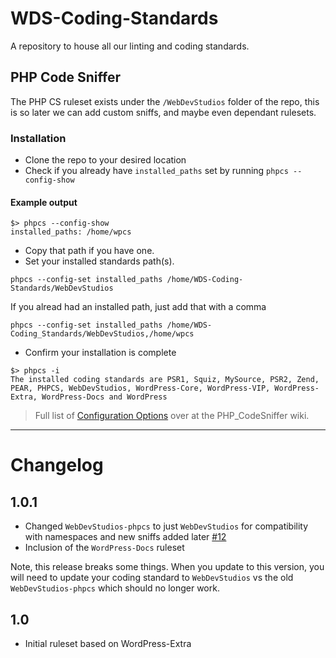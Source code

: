 # WDS-Coding-Standards
A repository to house all our linting and coding standards.

## PHP Code Sniffer

The PHP CS ruleset exists under the `/WebDevStudios` folder of the repo, this is so later we can add custom sniffs, and maybe even dependant rulesets.

### Installation

* Clone the repo to your desired location
* Check if you already have `installed_paths` set by running `phpcs --config-show`

#### Example output

```
$> phpcs --config-show
installed_paths: /home/wpcs
```

* Copy that path if you have one.
* Set your installed standards path(s).

```
phpcs --config-set installed_paths /home/WDS-Coding-Standards/WebDevStudios
```

If you alread had an installed path, just add that with a comma

```
phpcs --config-set installed_paths /home/WDS-Coding_Standards/WebDevStudios,/home/wpcs
```

* Confirm your installation is complete

```
$> phpcs -i
The installed coding standards are PSR1, Squiz, MySource, PSR2, Zend, PEAR, PHPCS, WebDevStudios, WordPress-Core, WordPress-VIP, WordPress-Extra, WordPress-Docs and WordPress
```

> Full list of [Configuration Options](https://github.com/squizlabs/PHP_CodeSniffer/wiki/Configuration-Options) over at the PHP_CodeSniffer wiki.

____________________

# Changelog

## 1.0.1

- Changed `WebDevStudios-phpcs` to just `WebDevStudios` for compatibility with namespaces and new sniffs added later [#12](https://github.com/WebDevStudios/WDS-Coding-Standards/pull/12)
- Inclusion of the `WordPress-Docs` ruleset

Note, this release breaks some things. When you update to this version,
you will need to update your coding standard to `WebDevStudios` vs the old
`WebDevStudios-phpcs` which should no longer work.

## 1.0

- Initial ruleset based on WordPress-Extra
